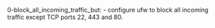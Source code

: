0-block_all_incoming_traffic_but:
	- configure ufw to block all incoming traffic except TCP ports 22, 443 and 80.
